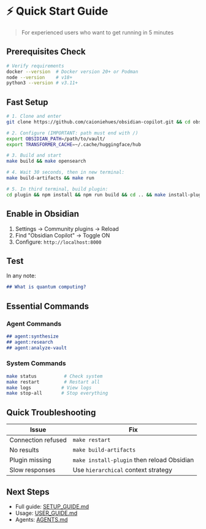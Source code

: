 # ⚡ Quick Start Guide

> For experienced users who want to get running in 5 minutes

## Prerequisites Check

```bash
# Verify requirements
docker --version  # Docker version 20+ or Podman
node --version    # v18+
python3 --version # v3.11+
```

## Fast Setup

```bash
# 1. Clone and enter
git clone https://github.com/caioniehues/obsidian-copilot.git && cd obsidian-copilot

# 2. Configure (IMPORTANT: path must end with /)
export OBSIDIAN_PATH=/path/to/vault/
export TRANSFORMER_CACHE=~/.cache/huggingface/hub

# 3. Build and start
make build && make opensearch

# 4. Wait 30 seconds, then in new terminal:
make build-artifacts && make run

# 5. In third terminal, build plugin:
cd plugin && npm install && npm run build && cd .. && make install-plugin
```

## Enable in Obsidian

1. Settings → Community plugins → Reload
2. Find "Obsidian Copilot" → Toggle ON
3. Configure: `http://localhost:8000`

## Test

In any note:
```markdown
## What is quantum computing?
```

## Essential Commands

### Agent Commands
```markdown
## agent:synthesize
## agent:research  
## agent:analyze-vault
```

### System Commands
```bash
make status          # Check system
make restart         # Restart all
make logs           # View logs
make stop-all       # Stop everything
```

## Quick Troubleshooting

| Issue | Fix |
|-------|-----|
| Connection refused | `make restart` |
| No results | `make build-artifacts` |
| Plugin missing | `make install-plugin` then reload Obsidian |
| Slow responses | Use `hierarchical` context strategy |

## Next Steps

- Full guide: [SETUP_GUIDE.md](./installation.md)
- Usage: [USER_GUIDE.md](../usage/getting-started.md)
- Agents: [AGENTS.md](../agents/overview.md)